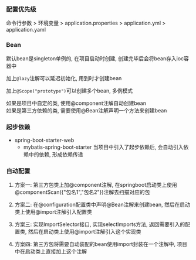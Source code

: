 ### 配置优先级
命令行参数 > 环境变量 > application.properties > application.yml > application.yaml

### Bean
默认bean是singleton单例的, 在项目启动时创建, 创建完毕后会将bean存入ioc容器中

加上`@lazy`注解可以延迟初始化, 用到时才创建bean

加上`@Scope("prototype")`可以创建多个bean, 多例模式

如果是项目中自定的类, 使用@component注解自动创建bean  
如果是第三方依赖的类, 需要使用@Bean注解声明一个方法来创建bean

### 起步依赖

- spring-boot-starter-web
  - mybatis-spring-boot-starter
当项目中引入了起步依赖后, 会自动引入依赖中的依赖, 形成依赖传递


### 自动配置
1. 方案一: 第三方包类上加@component注解, 在springboot启动类上使用@componentScan({"包名1","包名2"})注解去扫描对应的包

2. 方案二: 在@configuration配置类中声明@Bean注解来创建bean, 然后在启动类上使用@import注解引入配置类

3. 方案三: 实现ImportSelector接口, 实现selectImports方法, 返回需要引入的配置类, 然后在启动类上使用@import注解引入这个实现类

4. 方案四: 第三方包将需要自动装配的bean使用import封装在一个注解中, 项目中在启动类上直接加上这个注解